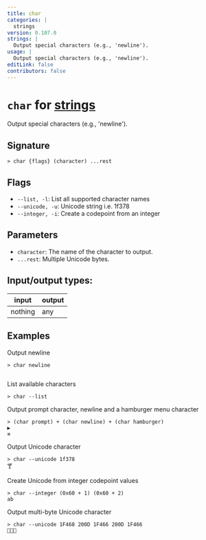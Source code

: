 ```yaml
---
title: char
categories: |
  strings
version: 0.107.0
strings: |
  Output special characters (e.g., 'newline').
usage: |
  Output special characters (e.g., 'newline').
editLink: false
contributors: false
---
```

<!-- This file is automatically generated. Please edit the command in https://github.com/nushell/nushell instead. -->

# `char` for [strings](/commands/categories/strings.md)

<div class='command-title'>Output special characters (e.g., &#x27;newline&#x27;).</div>

## Signature

```> char {flags} (character) ...rest```

## Flags

 -  `--list, -l`: List all supported character names
 -  `--unicode, -u`: Unicode string i.e. 1f378
 -  `--integer, -i`: Create a codepoint from an integer

## Parameters

 -  `character`: The name of the character to output.
 -  `...rest`: Multiple Unicode bytes.


## Input/output types:

| input   | output |
| ------- | ------ |
| nothing | any    |
## Examples

Output newline
```nu
> char newline


```

List available characters
```nu
> char --list

```

Output prompt character, newline and a hamburger menu character
```nu
> (char prompt) + (char newline) + (char hamburger)
▶
≡
```

Output Unicode character
```nu
> char --unicode 1f378
🍸
```

Create Unicode from integer codepoint values
```nu
> char --integer (0x60 + 1) (0x60 + 2)
ab
```

Output multi-byte Unicode character
```nu
> char --unicode 1F468 200D 1F466 200D 1F466
👨‍👦‍👦
```
